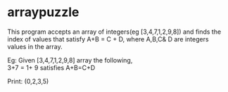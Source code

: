 # arraypuzzle
This program accepts an array of integers(eg [3,4,7,1,2,9,8])  and finds the index of values that satisfy A+B = C + D, where A,B,C& D are integers values in the array.  
 
Eg: Given [3,4,7,1,2,9,8] array the following,  
3+7 = 1+ 9 satisfies A+B=C+D  
 
Print: (0,2,3,5)  
